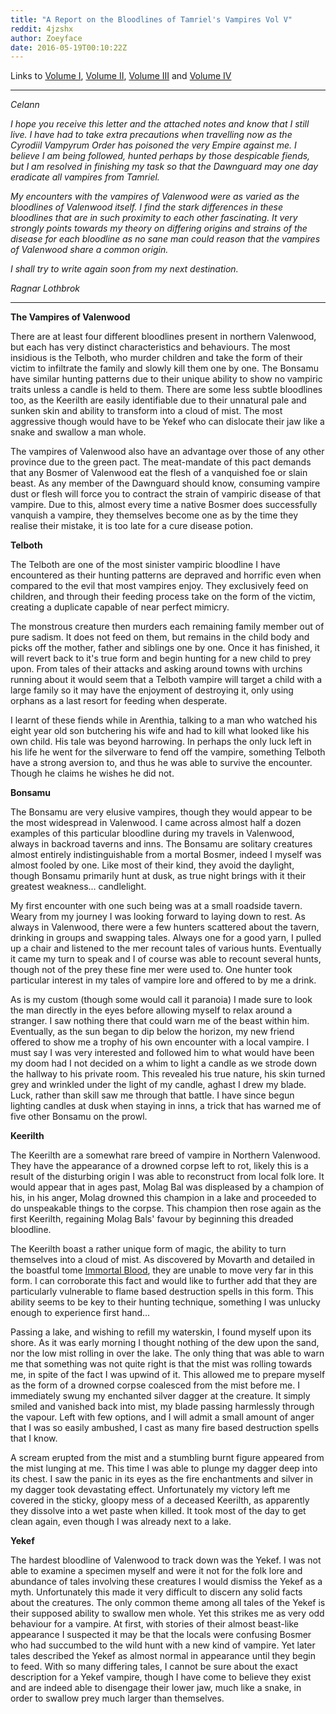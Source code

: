 ```yaml
---
title: "A Report on the Bloodlines of Tamriel's Vampires Vol V"
reddit: 4jzshx
author: Zoeyface
date: 2016-05-19T00:10:22Z
---
```


Links to [Volume I](http://www.reddit.com/r/teslore/comments/25fatg/a_report_on_the_bloodlines_of_tamriels_vampires/), [Volume II](http://www.reddit.com/r/teslore/comments/25icqh/a_report_on_the_bloodlines_of_tamriels_vampires/), [Volume III](http://www.reddit.com/r/teslore/comments/25le63/a_report_on_the_bloodlines_of_tamriels_vampires/) and [Volume IV](https://www.reddit.com/r/teslore/comments/25oz7u/a_report_of_the_bloodlines_of_tamriels_vampires/)

________

*Celann*

*I hope you receive this letter and the attached notes and know that I still live. I have had to take extra precautions when travelling now as the Cyrodiil Vampyrum Order has poisoned the very Empire against me. I believe I am being followed, hunted perhaps by those despicable fiends, but I am resolved in finishing my task so that the Dawnguard may one day eradicate all vampires from Tamriel.*

*My encounters with the vampires of Valenwood were as varied as the bloodlines of Valenwood itself. I find the stark differences in these bloodlines that are in such proximity to each other fascinating. It very strongly points towards my theory on differing origins and strains of the disease for each bloodline as no sane man could reason that the vampires of Valenwood share a common origin.*

*I shall try to write again soon from my next destination.*

*Ragnar Lothbrok*

______

**The Vampires of Valenwood**

There are at least four different bloodlines present in northern Valenwood, but each has very distinct characteristics and behaviours. The most insidious is the Telboth, who murder children and take the form of their victim to infiltrate the family and slowly kill them one by one. The Bonsamu have similar hunting patterns due to their unique ability to show no vampiric traits unless a candle is held to them. There are some less subtle bloodlines too, as the Keerilth are easily identifiable due to their unnatural pale and sunken skin and ability to transform into a cloud of mist. The most aggressive though would have to be Yekef who can dislocate their jaw like a snake and swallow a man whole.

The vampires of Valenwood also have an advantage over those of any other province due to the green pact. The meat-mandate of this pact demands that any Bosmer of Valenwood eat the flesh of a vanquished foe or slain beast. As any member of the Dawnguard should know, consuming vampire dust or flesh will force you to contract the strain of vampiric disease of that vampire. Due to this, almost every time a native Bosmer does successfully vanquish a vampire, they themselves become one as by the time they realise their mistake, it is too late for a cure disease potion.


**Telboth**

The Telboth are one of the most sinister vampiric bloodline I have encountered as their hunting patterns are depraved and horrific even when compared to the evil that most vampires enjoy. They exclusively feed on children, and through their feeding process take on the form of the victim, creating a duplicate capable of near perfect mimicry.

The monstrous creature then murders each remaining family member out of pure sadism. It does not feed on them, but remains in the child body and picks off the mother, father and siblings one by one. Once it has finished, it will revert back to it's true form and begin hunting for a new child to prey upon. From tales of their attacks and asking around towns with urchins running about it would seem that a Telboth vampire will target a child with a large family so it may have the enjoyment of destroying it, only using orphans as a last resort for feeding when desperate.

I learnt of these fiends while in Arenthia, talking to a man who watched his eight year old son butchering his wife and had to kill what looked like his own child. His tale was beyond harrowing. In perhaps the only luck left in his life he went for the silverware to fend off the vampire, something Telboth have a strong aversion to, and thus he was able to survive the encounter. Though he claims he wishes he did not.

**Bonsamu**


The Bonsamu are very elusive vampires, though they would appear to be the most widespread in Valenwood. I came across almost half a dozen examples of this particular bloodline during my travels in Valenwood, always in backroad taverns and inns. The Bonsamu are solitary creatures almost entirely indistinguishable from a mortal Bosmer, indeed I myself was almost fooled by one. Like most of their kind, they avoid the daylight, though Bonsamu primarily hunt at dusk, as true night brings with it their greatest weakness... candlelight.

My first encounter with one such being was at a small roadside tavern. Weary from my journey I was looking forward to laying down to rest. As always in Valenwood, there were a few hunters scattered about the tavern, drinking in groups and swapping tales. Always one for a good yarn, I pulled up a chair and listened to the mer recount tales of various hunts. Eventually it came my turn to speak and I of course was able to recount several hunts, though not of the prey these fine mer were used to. One hunter took particular interest in my tales of vampire lore and offered to by me a drink.

As is my custom (though some would call it paranoia) I made sure to look the man directly in the eyes before allowing myself to relax around a stranger. I saw nothing there that could warn me of the beast within him. Eventually, as the sun began to dip below the horizon, my new friend offered to show me a trophy of his own encounter with a local vampire. I must say I was very interested and followed him to what would have been my doom had I not decided on a whim to light a candle as we strode down the hallway to his private room. This revealed his true nature, his skin turned grey and wrinkled under the light of my candle, aghast I drew my blade. Luck, rather than skill saw me through that battle. I have since begun lighting candles at dusk when staying in inns, a trick that has warned me of five other Bonsamu on the prowl.

**Keerilth**


The Keerilth are a somewhat rare breed of vampire in Northern Valenwood. They have the appearance of a drowned corpse left to rot, likely this is a result of the disturbing origin I was able to reconstruct from local folk lore. It would appear that in ages past, Molag Bal was displeased by a champion of his, in his anger, Molag drowned this champion in a lake and proceeded to do unspeakable things to the corpse. This champion then rose again as the first Keerilth, regaining Molag Bals' favour by beginning this dreaded bloodline.

The Keerilth boast a rather unique form of magic, the ability to turn themselves into a cloud of mist. As discovered by Movarth and detailed in the boastful tome [Immortal Blood](http://www.imperial-library.info/content/immortal-blood), they are unable to move very far in this form. I can corroborate this fact and would like to further add that they are particularly vulnerable to flame based destruction spells in this form. This ability seems to be key to their hunting technique, something I was unlucky enough to experience first hand...

Passing a lake, and wishing to refill my waterskin, I found myself upon its shore. As it was early morning I thought nothing of the dew upon the sand, nor the low mist rolling in over the lake. The only thing that was able to warn me that something was not quite right is that the mist was rolling towards me, in spite of the fact I was upwind of it. This allowed me to prepare myself as the form of a drowned corpse coalesced from the mist before me. I immediately swung my enchanted silver dagger at the creature. It simply smiled and vanished back into mist, my blade passing harmlessly through the vapour. Left with few options, and I will admit a small amount of anger that I was so easily ambushed, I cast as many fire based destruction spells that I know.

A scream erupted from the mist and a stumbling burnt figure appeared from the mist lunging at me. This time I was able to plunge my dagger deep into its chest. I saw the panic in its eyes as the fire enchantments and silver in my dagger took devastating effect. Unfortunately my victory left me covered in the sticky, gloopy mess of a deceased Keerilth, as apparently they dissolve into a wet paste when killed. It took most of the day to get clean again, even though I was already next to a lake.

**Yekef**


The hardest bloodline of Valenwood to track down was the Yekef. I was not able to examine a specimen myself and were it not for the folk lore and abundance of tales involving these creatures I would dismiss the Yekef as a myth. Unfortunately this made it very difficult to discern any solid facts about the creatures. The only common theme among all tales of the Yekef is their supposed ability to swallow men whole. Yet this strikes me as very odd behaviour for a vampire. At first, with stories of their almost beast-like appearance I suspected it may be that the locals were confusing Bosmer who had succumbed to the wild hunt with a new kind of vampire. Yet later tales described the Yekef as almost normal in appearance until they begin to feed. With so many differing tales, I cannot be sure about the exact description for a Yekef vampire, though I have come to believe they exist and are indeed able to disengage their lower jaw, much like a snake, in order to swallow prey much larger than themselves.
